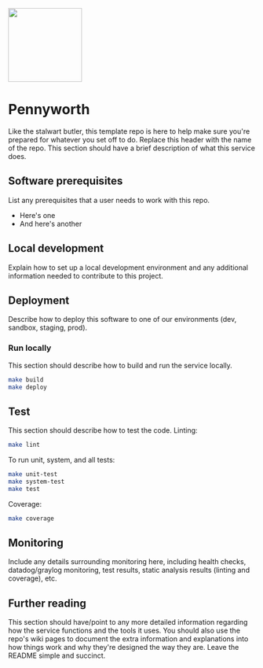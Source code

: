 <img src="https://vignette.wikia.nocookie.net/batman/images/e/ec/BD-3487.jpg/revision/latest?cb=20080418033124" height=150px>

# Pennyworth
Like the stalwart butler, this template repo is here to help make sure you're prepared for whatever you set off to do.
Replace this header with the name of the repo. This section should have a brief description of what this service does.

## Software prerequisites
List any prerequisites that a user needs to work with this repo.
- Here's one
- And here's another

## Local development
Explain how to set up a local development environment and any additional information needed to contribute to this project.

## Deployment
Describe how to deploy this software to one of our environments (dev, sandbox, staging, prod).

### Run locally
This section should describe how to build and run the service locally.
```bash
make build
make deploy
```

## Test
This section should describe how to test the code.
Linting:
```bash
make lint
```
To run unit, system, and all tests:
```bash
make unit-test
make system-test
make test
```
Coverage:
```bash
make coverage
```

## Monitoring
Include any details surrounding monitoring here, including health checks, datadog/graylog monitoring, test results, static analysis results (linting and coverage), etc.

## Further reading
This section should have/point to any more detailed information regarding how the service functions and the tools it uses.
You should also use the repo's wiki pages to document the extra information and explanations into how things work and
why they're designed the way they are. Leave the README simple and succinct.
